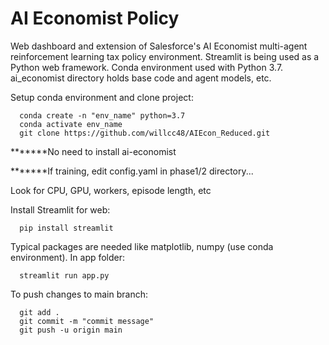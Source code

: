 # AI Economist Policy
Web dashboard and extension of Salesforce's AI Economist multi-agent reinforcement learning tax policy environment. Streamlit is being used as a Python web framework. Conda environment used with Python 3.7. ai_economist directory holds base code and agent models, etc.

Setup conda environment and clone project:

      conda create -n "env_name" python=3.7
      conda activate env_name
      git clone https://github.com/willcc48/AIEcon_Reduced.git

*******No need to install ai-economist

*******If training, edit config.yaml in phase1/2 directory...

Look for CPU, GPU, workers, episode length, etc

Install Streamlit for web:

      pip install streamlit

Typical packages are needed like matplotlib, numpy (use conda environment). In app folder:

      streamlit run app.py

To push changes to main branch:

      git add .
      git commit -m "commit message"
      git push -u origin main
